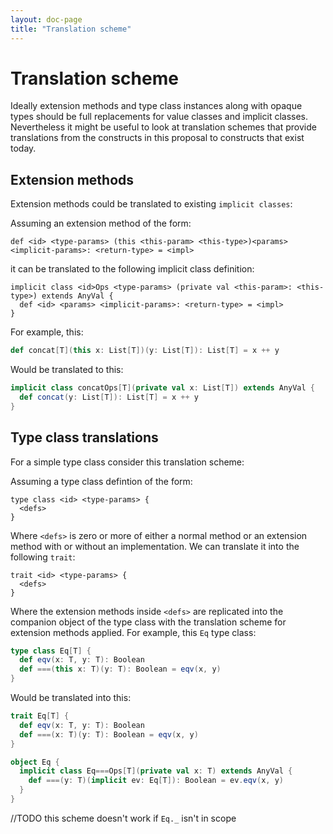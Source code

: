 ```yaml
---
layout: doc-page
title: "Translation scheme"
---
```



# Translation scheme

Ideally extension methods and type class instances along with opaque types should be full replacements for value classes and implicit classes.
Nevertheless it might be useful to look at translation schemes that provide translations from the constructs in this proposal to constructs that exist today.

## Extension methods

Extension methods could be translated to existing `implicit classes`:

Assuming an extension method of the form:

```
def <id> <type-params> (this <this-param> <this-type>)<params> <implicit-params>: <return-type> = <impl>
```

it can be translated to the following implicit class definition:


```
implicit class <id>Ops <type-params> (private val <this-param>: <this-type>) extends AnyVal {
  def <id> <params> <implicit-params>: <return-type> = <impl>
}
```

For example, this:

```scala
def concat[T](this x: List[T])(y: List[T]): List[T] = x ++ y
```

Would be translated to this:

```scala
implicit class concatOps[T](private val x: List[T]) extends AnyVal {
  def concat(y: List[T]): List[T] = x ++ y
}
```


## Type class translations

For a simple type class consider this translation scheme:

Assuming a type class defintion of the form:

```
type class <id> <type-params> {
  <defs>
}
```

Where `<defs>` is zero or more of either a normal method or an extension method with or without an implementation.
We can translate it into the following `trait`:


```
trait <id> <type-params> {
  <defs>
}
```

Where the extension methods inside `<defs>` are replicated into the companion object of the type class with the translation scheme for extension methods applied.
For example, this `Eq` type class:



```scala
type class Eq[T] {
  def eqv(x: T, y: T): Boolean
  def ===(this x: T)(y: T): Boolean = eqv(x, y)
}
```

Would be translated into this:

```scala
trait Eq[T] {
  def eqv(x: T, y: T): Boolean
  def ===(x: T)(y: T): Boolean = eqv(x, y)
}

object Eq {
  implicit class Eq===Ops[T](private val x: T) extends AnyVal {
    def ===(y: T)(implicit ev: Eq[T]): Boolean = ev.eqv(x, y)
  }
}
```

//TODO this scheme doesn't work if `Eq._` isn't in scope